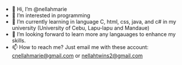- 👋 Hi, I’m @nellahmarie
- 👀 I’m interested in programming
- 🌱 I’m currently learning in language C, html, css, java, and c# in my university (University of Cebu, Lapu-lapu and Mandaue)
- 💞️ I’m looking forward to learn more any langauages to enhance my skills.
- 📫 How to reach me? Just email me with these account: cnellahmarie@gmail.com or nellahtwins2@gmail.com

<!---
nellahmarie/nellahmarie is a ✨ special ✨ repository because its `README.md` (this file) appears on your GitHub profile.
You can click the Preview link to take a look at your changes.
--->
